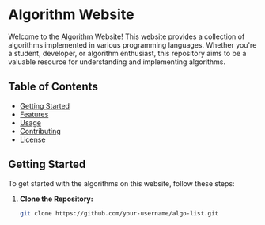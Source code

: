 # Algorithm Website

Welcome to the Algorithm Website! This website provides a collection of algorithms implemented in various programming languages. Whether you're a student, developer, or algorithm enthusiast, this repository aims to be a valuable resource for understanding and implementing algorithms.

## Table of Contents
- [Getting Started](#getting-started)
- [Features](#features)
- [Usage](#usage)
- [Contributing](#contributing)
- [License](#license)

## Getting Started

To get started with the algorithms on this website, follow these steps:

1. **Clone the Repository:**
   ```bash
   git clone https://github.com/your-username/algo-list.git
